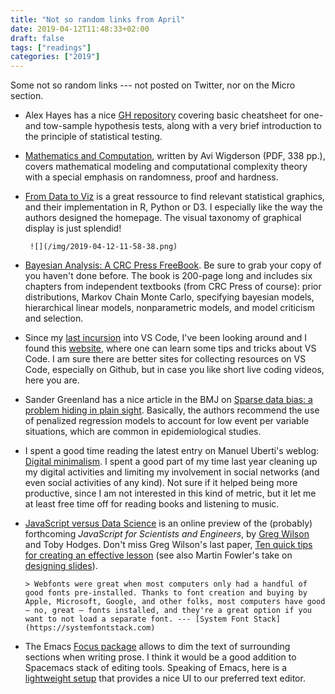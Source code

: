 ```yaml
---
title: "Not so random links from April"
date: 2019-04-12T11:48:33+02:00
draft: false
tags: ["readings"]
categories: ["2019"]
---
```


Some not so random links --- not posted on Twitter, nor on the Micro section.

- Alex Hayes has a nice [GH repository](https://github.com/alexpghayes/over-it) covering basic cheatsheet for one- and tow-sample hypothesis tests, along with a very brief introduction to the principle of statistical testing.

- [Mathematics and Computation](https://www.math.ias.edu/files/Website03-25-19.pdf), written by Avi Wigderson (PDF, 338 pp.), covers mathematical modeling and computational complexity theory with a special emphasis on randomness, proof and hardness.

- [From Data to Viz](https://www.data-to-viz.com) is a great ressource to find relevant statistical graphics, and their implementation in R, Python or D3. I especially like the way the authors designed the homepage. The visual taxonomy of graphical display is just splendid!

       ![](/img/2019-04-12-11-58-38.png)

- [Bayesian Analysis: A CRC Press FreeBook](https://www.crcpress.com/go/bayesian_analysis_a_crc_press_freebook). Be sure to grab your copy of you haven't done before. The book is 200-page long and includes six chapters from independent textbooks (from CRC Press of course): prior distributions, Markov Chain Monte Carlo, specifying bayesian models, hierarchical linear models, nonparametric models, and model criticism and selection.

- Since my [last incursion](/post/vscode-python/) into VS Code, I've been looking around and I found this [website](https://vscodecandothat.com), where one can learn some tips and tricks about VS Code. I am sure there are better sites for collecting resources on VS Code, especially on Github, but in case you like short live coding videos, here you are.

- Sander Greenland has a nice article in the BMJ on [Sparse data bias: a problem hiding in plain sight](https://www.bmj.com/content/352/bmj.i1981). Basically, the authors recommend the use of penalized regression models to account for low event per variable situations, which are common in epidemiological studies.

- I spent a good time reading the latest entry on Manuel Uberti's weblog: [Digital minimalism](http://manuel-uberti.github.io//real-life/2019/04/10/digital-minimalism/). I spent a good part of my time last year cleaning up my digital activities and limiting my involvement in social networks (and even social activities of any kind). Not sure if it helped being more productive, since I am not interested in this kind of metric, but it let me at least free time off for reading books and listening to music.

- [JavaScript versus Data Science](https://software-tools-in-javascript.github.io/js-vs-ds/en/) is an online preview of the (probably) forthcoming _JavaScript for Scientists and Engineers_, by [Greg Wilson](http://third-bit.com) and Toby Hodges. Don't miss Greg Wilson's last paper, [Ten quick tips for creating an effective lesson](https://journals.plos.org/ploscompbiol/article?id=10.1371/journal.pcbi.1006915) (see also Martin Fowler's take on [designing slides](https://martinfowler.com/bliki/VisualChannel.html)).

      > Webfonts were great when most computers only had a handful of good fonts pre-installed. Thanks to font creation and buying by Apple, Microsoft, Google, and other folks, most computers have good — no, great — fonts installed, and they're a great option if you want to not load a separate font. --- [System Font Stack](https://systemfontstack.com)

- The Emacs [Focus package](https://github.com/larstvei/Focus/) allows to dim the text of surrounding sections when writing prose. I think it would be a good addition to Spacemacs stack of editing tools. Speaking of Emacs, here is a [lightweight setup](https://blog.jft.rocks/emacs/emacs-from-scratch.html) that provides a nice UI to our preferred text editor.

